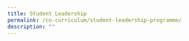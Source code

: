 ```yaml
---
title: Student Leadership
permalink: /co-curriculum/student-leadership-programme/
description: ""
---
```

